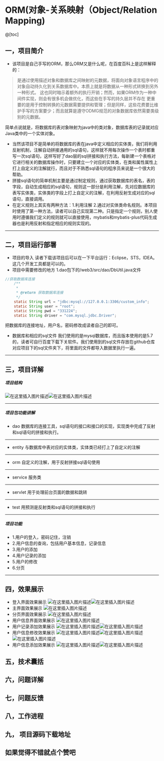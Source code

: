 # ORM(对象-关系映射（Object/Relation Mapping)
@[toc]
## 一，项目简介
- 该项目是自己手写的ORM，那么ORM又是什么呢，在百度百科上是这样解释的：

> 是通过使用描述对象和数据库之间映射的元数据，将面向对象语言程序中的对象自动持久化到关系数据库中。本质上就是将数据从一种形式转换到另外一种形式。 这也同时暗示着额外的执行开销；然而，如果ORM作为一种中间件实现，则会有很多机会做优化，而这些在手写的持久层并不存在 更重要的是用于控制转换的元数据需要提供和管理；但是同样，这些花费要比维护手写的方案要少；而且就算是遵守ODMG规范的对象数据库依然需要类级别的元数据。

 简单点说就是，将数据库的表对象映射为java中的类对象，数据库表的记录就对应Java类中的一个实体对象。
 - 当然该项目不是简单的将数据库的表在java中定义相应的实体类，我们将利用反射机制，注解自动拼接通用的sql语句，这样就不用每次操作一个表时都重写一次sql语句，这样写好了dao层的sql拼接和执行方法，每新建一个表格对它进行相关的数据库操作时，只要建立一个对应的实体类，在类和属性属性上打上自定义的注解就行，而且对于不熟悉sql语句的程序员来说是一个很大的帮助。
- 拼接sql语句的简单机制主要是通过制定规则，通过获取数据库的表名，表的字段，自动生成相应的sql语句，规则这一部分是利用注解，先对应数据库的表写实体类，实体类的字段上打上自定义的注解，在利用反射生成对应的sql语句，直接调用。
- 在定义规则上其实有两种方法：1.利用注解 2.通过对实体类命名规则。本项目时使用了第一种方法，读者可以自己实现第二种。只是指定一个规则，别人使用时遵循我们定义的规则就可以直接使用，mybatis和mybatis-plus代码生成器也是利用反射和指定相应的规则实现的。
- - --
## 二，项目运行部署
- 项目的导入
读者下载该项目后可以在一下平台运行：Eclipse，STS，IDEA。这几个开发工具都是可以的。
- 项目中需要修改的地方
1.dao包下的/web3/src/dao/DbUtil.java文件

```java
//获取数据库连接
	/**
	 * 
	 * @return 获取数据库连接
	 */
	static String url = "jdbc:mysql://127.0.0.1:3306/custom_info";
	static String user = "root";
	static String pwd = "331224";
	static String driver = "com.mysql.jdbc.Driver";
```
把数据库的连接地址，用户名，密码修改成读者自己的即可。

- 数据库和相应的sql文件
我们使用的是mysql数据库，而且版本使用的是5.7的，读者可自行百度下载下关软件。我们使用到的sql文件存放在github仓库对应项目下的sql文件夹下，将里面的文件都导入数据里执行一遍。
- --
## 三，项目详解
##### 项目结构
![在这里插入图片描述](https://img-blog.csdnimg.cn/20191013104530840.png?x-oss-process=image/watermark,type_ZmFuZ3poZW5naGVpdGk,shadow_10,text_aHR0cHM6Ly9ibG9nLmNzZG4ubmV0L3FxXzM4MTcwNTI2,size_16,color_FFFFFF,t_70)![在这里插入图片描述](https://img-blog.csdnimg.cn/20191013104546689.png?x-oss-process=image/watermark,type_ZmFuZ3poZW5naGVpdGk,shadow_10,text_aHR0cHM6Ly9ibG9nLmNzZG4ubmV0L3FxXzM4MTcwNTI2,size_16,color_FFFFFF,t_70)
- --

##### 项目包功能讲解
- dao
 数据库的连接工具，sql语句的接口和接口的实现，实现类中完成了反射和sql语句的拼接和执行。
- --
- entity
与数据库中表对应的实体类，实体类已经打上了自定义的注解
- --
- orm
自定义的注解，用于反射拼接sql语句使用
- --
- service
服务类
- --
- servlet
用于处理前台页面的数据和跳转
- --
- test
用预测是反射类和sql语句的拼接和执行
- --


##### 项目功能
- 1.用户的登入，密码记住，注销
- 2.用户信息的查询，包括用户基本信息，记录信息
- 3.用户的添加
- 4.用户记录的添加
- 5.用户的修改
- 6.分页
- --
## 四，效果展示
- 登入界面效果展示
![在这里插入图片描述](https://img-blog.csdnimg.cn/20191013133113378.png?x-oss-process=image/watermark,type_ZmFuZ3poZW5naGVpdGk,shadow_10,text_aHR0cHM6Ly9ibG9nLmNzZG4ubmV0L3FxXzM4MTcwNTI2,size_16,color_FFFFFF,t_70)![在这里插入图片描述](https://img-blog.csdnimg.cn/20191013133124410.png?x-oss-process=image/watermark,type_ZmFuZ3poZW5naGVpdGk,shadow_10,text_aHR0cHM6Ly9ibG9nLmNzZG4ubmV0L3FxXzM4MTcwNTI2,size_16,color_FFFFFF,t_70)
- 主界面效果展示
![在这里插入图片描述](https://img-blog.csdnimg.cn/20191013133147174.png?x-oss-process=image/watermark,type_ZmFuZ3poZW5naGVpdGk,shadow_10,text_aHR0cHM6Ly9ibG9nLmNzZG4ubmV0L3FxXzM4MTcwNTI2,size_16,color_FFFFFF,t_70)
-  分页界面效果展示
![在这里插入图片描述](https://img-blog.csdnimg.cn/20191013133215786.png?x-oss-process=image/watermark,type_ZmFuZ3poZW5naGVpdGk,shadow_10,text_aHR0cHM6Ly9ibG9nLmNzZG4ubmV0L3FxXzM4MTcwNTI2,size_16,color_FFFFFF,t_70)
- 用户信息界面效果展示
![在这里插入图片描述](https://img-blog.csdnimg.cn/20191013133311197.png?x-oss-process=image/watermark,type_ZmFuZ3poZW5naGVpdGk,shadow_10,text_aHR0cHM6Ly9ibG9nLmNzZG4ubmV0L3FxXzM4MTcwNTI2,size_16,color_FFFFFF,t_70)
- 用户记录添加效果展示
![在这里插入图片描述](https://img-blog.csdnimg.cn/20191013133335533.png?x-oss-process=image/watermark,type_ZmFuZ3poZW5naGVpdGk,shadow_10,text_aHR0cHM6Ly9ibG9nLmNzZG4ubmV0L3FxXzM4MTcwNTI2,size_16,color_FFFFFF,t_70)![在这里插入图片描述](https://img-blog.csdnimg.cn/20191013133346445.png?x-oss-process=image/watermark,type_ZmFuZ3poZW5naGVpdGk,shadow_10,text_aHR0cHM6Ly9ibG9nLmNzZG4ubmV0L3FxXzM4MTcwNTI2,size_16,color_FFFFFF,t_70)
- 用户信息修改效果展示
![在这里插入图片描述](https://img-blog.csdnimg.cn/20191013133406803.png?x-oss-process=image/watermark,type_ZmFuZ3poZW5naGVpdGk,shadow_10,text_aHR0cHM6Ly9ibG9nLmNzZG4ubmV0L3FxXzM4MTcwNTI2,size_16,color_FFFFFF,t_70)![在这里插入图片描述](https://img-blog.csdnimg.cn/20191013133416307.png?x-oss-process=image/watermark,type_ZmFuZ3poZW5naGVpdGk,shadow_10,text_aHR0cHM6Ly9ibG9nLmNzZG4ubmV0L3FxXzM4MTcwNTI2,size_16,color_FFFFFF,t_70)![在这里插入图片描述](https://img-blog.csdnimg.cn/20191013133425411.png?x-oss-process=image/watermark,type_ZmFuZ3poZW5naGVpdGk,shadow_10,text_aHR0cHM6Ly9ibG9nLmNzZG4ubmV0L3FxXzM4MTcwNTI2,size_16,color_FFFFFF,t_70)
- 用户信息添加效果展示
![在这里插入图片描述](https://img-blog.csdnimg.cn/20191013133455503.png?x-oss-process=image/watermark,type_ZmFuZ3poZW5naGVpdGk,shadow_10,text_aHR0cHM6Ly9ibG9nLmNzZG4ubmV0L3FxXzM4MTcwNTI2,size_16,color_FFFFFF,t_70)![在这里插入图片描述](https://img-blog.csdnimg.cn/20191013133504289.png?x-oss-process=image/watermark,type_ZmFuZ3poZW5naGVpdGk,shadow_10,text_aHR0cHM6Ly9ibG9nLmNzZG4ubmV0L3FxXzM4MTcwNTI2,size_16,color_FFFFFF,t_70)
## 五，技术囊括
## 六，问题详解
## 七，问题反馈
## 八，工作进程
## 九， 项目源码下载地址
## 如果觉得不错就点个赞吧
